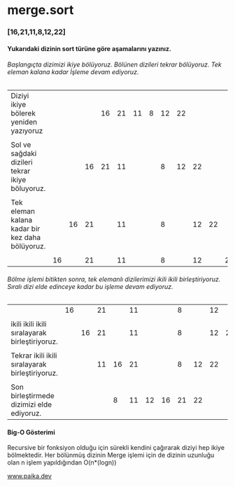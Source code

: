 # merge.sort
### [16,21,11,8,12,22] 

#### Yukarıdaki dizinin sort türüne göre aşamalarını yazınız.
###### Başlangıçta dizimizi ikiye bölüyoruz. Bölünen dizileri tekrar bölüyoruz. Tek eleman kalana kadar İşleme devam ediyoruz.

|                                                 |  |  |  |  |  |  |  |  |  |  |  |  |
|-----------------------------------------------  |- |- |- |- |- |- |- |- |- |- |- |- |
|Diziyi ikiye bölerek yeniden yazıyoruz           |  |  |  |16|21|11|8 |12|22|  |  |  |
|                                                 |  |  |  |  |  |  |  |  |  |  |  |  |
|Sol ve sağdaki dizileri tekrar ikiye böluyoruz.  |  |  |16|21|11|  |  |8 |12|22|  |  |
|                                                 |  |  |  |  |  |  |  |  |  |  |  |  |
|Tek eleman kalana kadar bir kez daha bölüyoruz.  |  |16|21|  |11|  |  |8 |  |12|22|  |
|                                                 |  |  |  |  |  |  |  |  |  |  |  |  |
|                                                 |16|  |21|  |11|  |  |8 |  |12|  |22|


######  Bölme işlemi bitikten sonra, tek elemanlı dizilerimizi ikili ikili birleştiriyoruz. Sıralı dizi elde edinceye kadar bu işleme devam ediyoruz.

|                                                |  |  |  |  |  |  |  |  |  |  |  |  |
|----------------------------------------------- |- |- |- |- |- |- |- |- |- |- |- |- |
|                                                |16|  |21|  |11|  |  |8 |  |12|  |22|
|                                                |  |  |  |  |  |  |  |  |  |  |  |  |
|ikili ikili ikili sıralayarak birleştiriyoruz.  |  |16|21|  |11|  |  |8 |  |12|22|  |
|                                                |  |  |  |  |  |  |  |  |  |  |  |  |
|Tekrar ikili ikili sıralayarak birleştiriyoruz. |  |  |11|16|21|  |  |8 |12|22|  |  |
|                                                |  |  |  |  |  |  |  |  |  |  |  |  |
|Son birleştirmede dizimizi elde ediyoruz.       |  |  |  |8 |11|12|16|21|22|  |  |  |
    

#### Big-O Gösterimi
Recursive bir fonksiyon olduğu için sürekli kendini çağırarak diziyi hep ikiye bölmektedir. Her bölünmüş dizinin Merge işlemi için de dizinin uzunluğu olan n işlem yapıldığından O(n*(logn)) 

www.paika.dev

